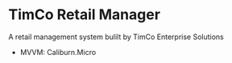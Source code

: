 # TimCo Retail Manager
A retail management system bulilt by TimCo Enterprise Solutions

- MVVM: Caliburn.Micro